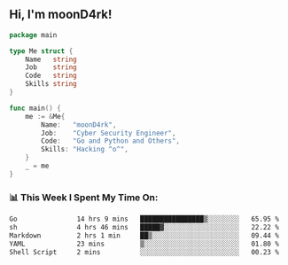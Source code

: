 <h2> Hi, I'm moonD4rk!</h2>

```go
package main

type Me struct {
	Name   string
	Job    string
	Code   string
	Skills string
}

func main() {
	me := &Me{
		Name:   "moonD4rk",
		Job:    "Cyber Security Engineer",
		Code:   "Go and Python and Others",
		Skills: "Hacking ^o^",
	}
	_ = me
}
```

<h3>📊 This Week I Spent My Time On:</h3>
<!-- <img align='right' src="https://github-readme-stats.vercel.app/api?username=moond4rk&show_icons=true&theme=radical", width="300" height="150"> -->

<!--START_SECTION:waka-->

```txt
Go               14 hrs 9 mins   ████████████████▒░░░░░░░░   65.95 %
sh               4 hrs 46 mins   █████▓░░░░░░░░░░░░░░░░░░░   22.22 %
Markdown         2 hrs 1 min     ██▒░░░░░░░░░░░░░░░░░░░░░░   09.44 %
YAML             23 mins         ▒░░░░░░░░░░░░░░░░░░░░░░░░   01.80 %
Shell Script     2 mins          ░░░░░░░░░░░░░░░░░░░░░░░░░   00.23 %
```

<!--END_SECTION:waka-->

